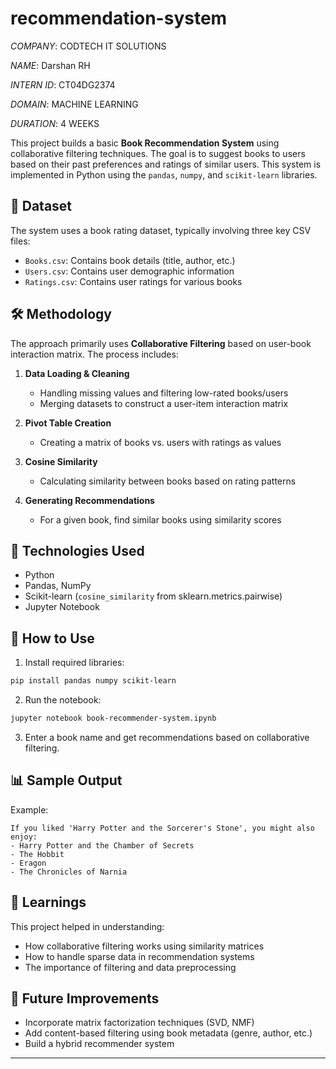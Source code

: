 # recommendation-system


 *COMPANY*: CODTECH IT SOLUTIONS

 *NAME*: Darshan RH
 
 *INTERN ID*: CT04DG2374
 
 *DOMAIN*: MACHINE LEARNING
 
 *DURATION*: 4 WEEKS
 


 
This project builds a basic **Book Recommendation System** using collaborative filtering techniques. The goal is to suggest books to users based on their past preferences and ratings of similar users. This system is implemented in Python using the `pandas`, `numpy`, and `scikit-learn` libraries.

## 📘 Dataset

The system uses a book rating dataset, typically involving three key CSV files:
- `Books.csv`: Contains book details (title, author, etc.)
- `Users.csv`: Contains user demographic information
- `Ratings.csv`: Contains user ratings for various books

## 🛠️ Methodology

The approach primarily uses **Collaborative Filtering** based on user-book interaction matrix. The process includes:

1. **Data Loading & Cleaning**
   - Handling missing values and filtering low-rated books/users
   - Merging datasets to construct a user-item interaction matrix

2. **Pivot Table Creation**
   - Creating a matrix of books vs. users with ratings as values

3. **Cosine Similarity**
   - Calculating similarity between books based on rating patterns

4. **Generating Recommendations**
   - For a given book, find similar books using similarity scores

## 🔧 Technologies Used

- Python
- Pandas, NumPy
- Scikit-learn (`cosine_similarity` from sklearn.metrics.pairwise)
- Jupyter Notebook

## 🧪 How to Use

1. Install required libraries:
```bash
pip install pandas numpy scikit-learn
```

2. Run the notebook:
```bash
jupyter notebook book-recommender-system.ipynb
```

3. Enter a book name and get recommendations based on collaborative filtering.

## 📊 Sample Output

Example:
```
If you liked 'Harry Potter and the Sorcerer's Stone', you might also enjoy:
- Harry Potter and the Chamber of Secrets
- The Hobbit
- Eragon
- The Chronicles of Narnia
```

## 📌 Learnings

This project helped in understanding:
- How collaborative filtering works using similarity matrices
- How to handle sparse data in recommendation systems
- The importance of filtering and data preprocessing

## 🔮 Future Improvements

- Incorporate matrix factorization techniques (SVD, NMF)
- Add content-based filtering using book metadata (genre, author, etc.)
- Build a hybrid recommender system

---

